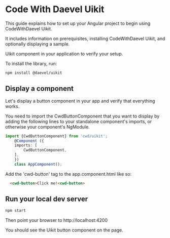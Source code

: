 # Code With Daevel Uikit

This guide explains how to set up your Angular project to begin using CodeWithDaevel Uikit.

It includes information on prerequisites, installing CodeWithDaevel Uikit, and optionally displaying a sample.

Uikit component in your application to verify your setup.

To install the library, run:

```bash
npm install @daevel/uikit
```

## Display a component

Let's display a button component in your app and verify that everything works.

You need to import the CwdButtonComponent that you want to display by adding the following lines to your standalone component's imports, or otherwise your component's NgModule.

```typescript
import {CwdButtonComponent} from 'cwd/uikit';
    @Component ({
    imports: [
        CwdButtonComponent,
    ],
    })
    class AppComponent();
```

Add the 'cwd-button' tag to the app.component.html like so:

```html
  <cwd-button>Click me!<cwd-button>
```

## Run your local dev server

```bash
npm start
```

Then point your browser to http://localhost:4200

You should see the Uikit button component on the page.
